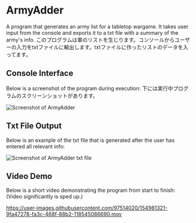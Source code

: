 # ArmyAdder
A program that generates an army list for a tabletop wargame. It takes user input from the console and exports it to a txt file with a summary of the army's info.
このプログラムは軍のリストを生じります。コンソールからユーザーの入力をtxtファイルに輸出します。txtファイルに作ったリストのデータを入ってます。

## Console Interface
Below is a screenshot of the program during execution:
下には実行中プログラムのスクリーンショットがあります。

![Screenshot of ArmyAdder](https://user-images.githubusercontent.com/97514020/154974061-d564738c-fa5c-49ae-9d96-2d40b9d94ded.png)


## Txt File Output
Below is an example of the txt file that is generated after the user has entered all relevant info:


![Screenshot of ArmyAdder txt file](https://user-images.githubusercontent.com/97514020/154974375-7c7aff52-5613-4cdb-99d1-60450754b8f3.png)


## Video Demo
Below is a short video demonstrating the program from start to finish:<br>
(Video significantly is sped up.)

https://user-images.githubusercontent.com/97514020/154981321-9fa47278-fa3c-468f-88b2-118545086690.mov